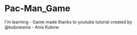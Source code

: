 # Pac-Man_Game
I'm learning - Game made thanks to youtube tutorial created by @kubowania - Ania Kubow
